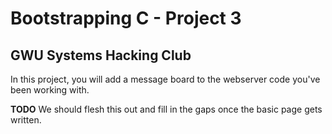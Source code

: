 # Bootstrapping C - Project 3
## GWU Systems Hacking Club

In this project, you will add a message board to the webserver code you've been working with.

**TODO** We should flesh this out and fill in the gaps once the basic page gets written.
